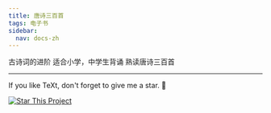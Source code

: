 ```yaml
---
title: 唐诗三百首
tags: 电子书
sidebar:
  nav: docs-zh
---
```


古诗词的进阶
适合小学，中学生背诵
熟读唐诗三百首


<!--more-->

---

If you like TeXt, don't forget to give me a star. :star2:

[![Star This Project](https://img.shields.io/github/stars/kitian616/jekyll-TeXt-theme.svg?label=Stars&style=social)](https://github.com/kitian616/jekyll-TeXt-theme/)